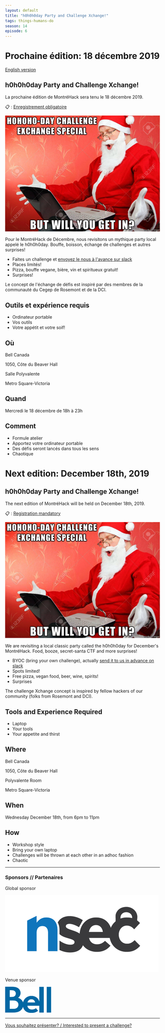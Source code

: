 ```yaml
---
layout: default
title: "h0h0h0day Party and Challenge Xchange!"
tags: things-humans-do
season: 14
episode: 6
---
```


# Prochaine édition: 18 décembre 2019

[English version](#english)

## h0h0h0day Party and Challenge Xchange!

La prochaine édition de MontréHack sera tenu le 18 décembre 2019.

:clipboard: : [Enregistrement obligatoire](https://h0h0h0.montrehack.ca/)

![h0h0h0day challenge Xchange](/images/19-12_h0h0h0-day-challenge-exchange.png)

Pour le MontréHack de Décembre, nous revisitons un mythique party local appelé le h0h0h0day.
Bouffe, boisson, échange de challenges et autres surprises!

* Faites un challenge et [envoyez le nous à l'avance sur slack](https://montrehack-slack-signup.herokuapp.com/)
* Places limités!
* Pizza, bouffe vegane, bière, vin et spiritueux gratuit!
* Surprises!

Le concept de l'échange de défis est inspiré par des membres de la communauté du Cegep de Rosemont et de la DCI.

## Outils et expérience requis

* Ordinateur portable
* Vos outils
* Votre appétit et votre soif!

## Où

Bell Canada

1050, Côte du Beaver Hall

Salle Polyvalente

Metro Square-Victoria

## Quand

Mercredi le 18 décembre de 18h à 23h

## Comment
 
* Formule atelier
* Apportez votre ordinateur portable
* Des défis seront lancés dans tous les sens
* Chaotique


<a id="english"></a>

# Next edition: December 18th, 2019

## h0h0h0day Party and Challenge Xchange!

The next edition of MontréHack will be held on December 18th, 2019.

:clipboard: : [Registration mandatory](https://h0h0h0.montrehack.ca/)

![h0h0h0day challenge Xchange](/images/19-12_h0h0h0-day-challenge-exchange.png)

We are revisiting a local classic party called the h0h0h0day for December's
MontréHack. Food, booze, secret-santa CTF and more surprises!

* BYOC (bring your own challenge), actually [send it to us in advance on slack](https://montrehack-slack-signup.herokuapp.com/)
* Spots limited!
* Free pizza, vegan food, beer, wine, spirits!
* Surprises 

The challenge Xchange concept is inspired by fellow hackers of our community (folks from Rosemont and DCI).

## Tools and Experience Required

* Laptop
* Your tools
* Your appetite and thirst

## Where

Bell Canada

1050, Côte du Beaver Hall

Polyvalente Room

Metro Square-Victoria

## When

Wednesday December 18th, from 6pm to 11pm

## How

* Workshop style
* Bring your own laptop
* Challenges will be thrown at each other in an adhoc fashion
* Chaotic

<hr/>

### Sponsors // Partenaires

Global sponsor

[![NorthSec](/images/nsec_logo.png)](https://nsec.io)

Venue sponsor

<img src="/images/sponsor_bell.png" alt="Bell" width="150"/>

<hr/>

[Vous souhaitez présenter? / Interested to present a challenge?](https://docs.google.com/forms/d/140e7Fe9CO5gh3Ss35bozQqLIBMIDZB5DQ6PRbR7zowU/edit)
